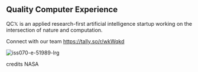 
## Quality Computer Experience 
QC𝕏 is an applied research-first artificial intelligence startup working on the intersection of nature and computation. 

Connect with our team 
https://tally.so/r/wkWqkd

![iss070-e-51989-lrg](https://github.com/user-attachments/assets/41090b49-00fc-430e-b804-eb7287a79eb6)

credits NASA





